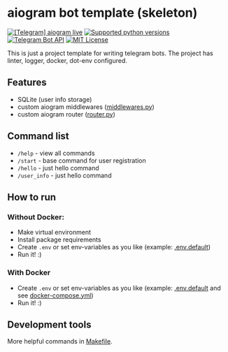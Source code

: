 # aiogram bot template (skeleton)

[![\[Telegram\] aiogram live](https://img.shields.io/badge/telegram-aiogram-blue.svg?style=flat-square)](https://t.me/aiogram_live)
[![Supported python versions](https://img.shields.io/pypi/pyversions/aiogram.svg?style=flat-square)](https://pypi.python.org/pypi/aiogram)
[![Telegram Bot API](https://img.shields.io/badge/Telegram%20Bot%20API-8.0-blue.svg?style=flat-square&logo=telegram)](https://core.telegram.org/bots/api)
[![MIT License](https://img.shields.io/pypi/l/aiogram.svg?style=flat-square)](https://opensource.org/licenses/MIT)

This is just a project template for writing telegram bots. The project has linter, logger, docker, dot-env configured.

## Features

- SQLite (user info storage)
- custom aiogram middlewares ([middlewares.py](app/bot_controller/middlewares.py))
- custom aiogram router ([router.py](app/bot_controller/router.py))

## Command list

- `/help` - view all commands
- `/start` - base command for user registration
- `/hello` - just hello command
- `/user_info` - just hello command

## How to run

### Without Docker:

- Make virtual environment
- Install package requirements
- Create `.env` or set env-variables as you like (example: [.env.default](.env.default))
- Run it! :)

### With Docker

- Create `.env` or set env-variables as you like (example: [.env.default](.env.default)
  and see [docker-compose.yml](docker-compose.yml))
- Run it! :)

## Development tools

More helpful commands in [Makefile](Makefile).